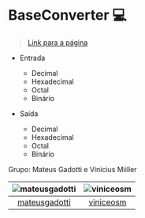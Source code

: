 # BaseConverter :computer:
> [Link para a página](https://viniceosm.github.io/BaseConverter/)


- Entrada
  - Decimal
  - Hexadecimal
  - Octal
  - Binário
  
- Saída
  - Decimal
  - Hexadecimal
  - Octal
  - Binário

Grupo: Mateus Gadotti e Vinicius Miiller

| ![mateusgadotti](https://avatars3.githubusercontent.com/u/20805113?s=44) | ![viniceosm](https://avatars3.githubusercontent.com/u/16159493?s=44) | 
|:--:|:--:| 
| [mateusgadotti](https://www.github.com/mateusgadotti) | [viniceosm](https://www.github.com/viniceosm) |
